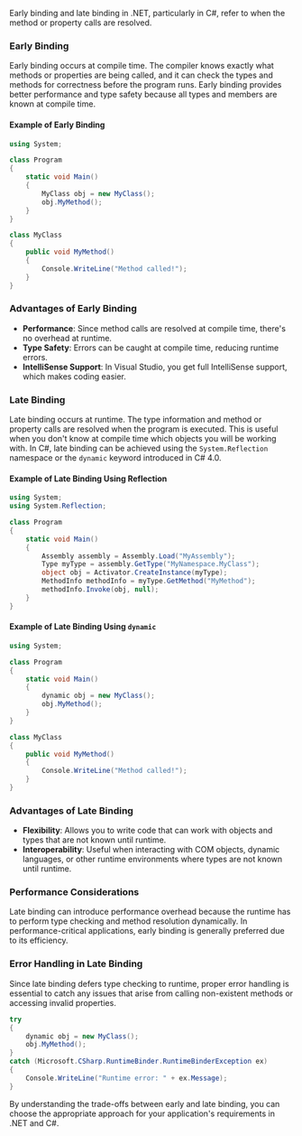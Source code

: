 Early binding and late binding in .NET, particularly in C#, refer to when the method or property calls are resolved. 

### Early Binding

Early binding occurs at compile time. The compiler knows exactly what methods or properties are being called, and it can check the types and methods for correctness before the program runs. Early binding provides better performance and type safety because all types and members are known at compile time.

#### Example of Early Binding

```csharp
using System;

class Program
{
    static void Main()
    {
        MyClass obj = new MyClass();
        obj.MyMethod();
    }
}

class MyClass
{
    public void MyMethod()
    {
        Console.WriteLine("Method called!");
    }
}
```

### Advantages of Early Binding
- **Performance**: Since method calls are resolved at compile time, there's no overhead at runtime.
- **Type Safety**: Errors can be caught at compile time, reducing runtime errors.
- **IntelliSense Support**: In Visual Studio, you get full IntelliSense support, which makes coding easier.

### Late Binding

Late binding occurs at runtime. The type information and method or property calls are resolved when the program is executed. This is useful when you don't know at compile time which objects you will be working with. In C#, late binding can be achieved using the `System.Reflection` namespace or the `dynamic` keyword introduced in C# 4.0.

#### Example of Late Binding Using Reflection

```csharp
using System;
using System.Reflection;

class Program
{
    static void Main()
    {
        Assembly assembly = Assembly.Load("MyAssembly");
        Type myType = assembly.GetType("MyNamespace.MyClass");
        object obj = Activator.CreateInstance(myType);
        MethodInfo methodInfo = myType.GetMethod("MyMethod");
        methodInfo.Invoke(obj, null);
    }
}
```

#### Example of Late Binding Using `dynamic`

```csharp
using System;

class Program
{
    static void Main()
    {
        dynamic obj = new MyClass();
        obj.MyMethod();
    }
}

class MyClass
{
    public void MyMethod()
    {
        Console.WriteLine("Method called!");
    }
}
```

### Advantages of Late Binding
- **Flexibility**: Allows you to write code that can work with objects and types that are not known until runtime.
- **Interoperability**: Useful when interacting with COM objects, dynamic languages, or other runtime environments where types are not known until runtime.

### Performance Considerations

Late binding can introduce performance overhead because the runtime has to perform type checking and method resolution dynamically. In performance-critical applications, early binding is generally preferred due to its efficiency.

### Error Handling in Late Binding

Since late binding defers type checking to runtime, proper error handling is essential to catch any issues that arise from calling non-existent methods or accessing invalid properties.

```csharp
try
{
    dynamic obj = new MyClass();
    obj.MyMethod();
}
catch (Microsoft.CSharp.RuntimeBinder.RuntimeBinderException ex)
{
    Console.WriteLine("Runtime error: " + ex.Message);
}
```

By understanding the trade-offs between early and late binding, you can choose the appropriate approach for your application's requirements in .NET and C#.